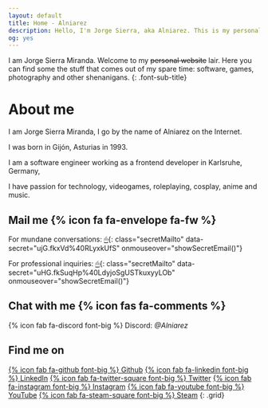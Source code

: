 ```yaml
---
layout: default
title: Home - Alniarez
description: Hello, I'm Jorge Sierra, aka Alniarez. This is my personal website showcasing my games, software projects and other random shenanigans.
og: yes
---
```


I am Jorge Sierra Miranda. Welcome to my ~~personal website~~ lair. Here you can find some the stuff that comes out of my spare time: software, games, photography and other shenanigans.
{: .font-sub-title}

# About me

I am Jorge Sierra Miranda, I go by the name of Alniarez on the Internet.

I was born in Gijón, Asturias in 1993. 

I am a software engineer working as a frontend developer in Karlsruhe, Germany,

I have passion for technology, videogames, roleplaying, cosplay, anime and music.

## Mail me {% icon fa fa-envelope fa-fw  %}

For mundane conversations: [🖱](#){: class="secretMailto" data-secret="ujG.fkxVd%40RLyxkUfS" onmouseover="showSecretEmail()"}

For professional inquiries: [🖱](#){: class="secretMailto" data-secret="uHG.fkSuqHp%40LdyjoSgUSTkuxyyLOb" onmouseover="showSecretEmail()"}

## Chat with me {% icon fas fa-comments %}

{% icon fab fa-discord font-big %} Discord: *@Alniarez*

## Find me on

[{% icon fab fa-github font-big %} Github](https://github.com/alniarez)
[{% icon fab fa-linkedin font-big %} LinkedIn](https://www.linkedin.com/in/jorge-sierra-miranda/)
[{% icon fab fa-twitter-square font-big %} Twitter](https://twitter.com/Alniarez)
[{% icon fab fa-instagram font-big %} Instagram](https://www.instagram.com/alniarez/)
[{% icon fab fa-youtube font-big %} YouTube](https://www.youtube.com/channel/UCapN1clZl8sar00SQ0rafSA/)
[{% icon fab fa-steam-square font-big %} Steam](https://steamcommunity.com/id/Alniarez/)
{: .grid}

<script defer src="/assets/js/encryption.js"></script>
